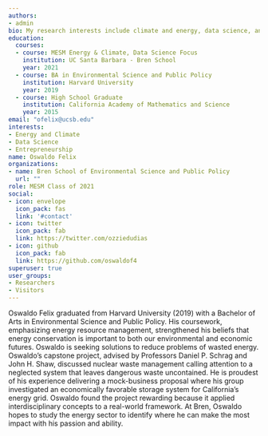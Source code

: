 ```yaml
---
authors:
- admin
bio: My research interests include climate and energy, data science, and entrepreneurship.
education:
  courses:
  - course: MESM Energy & Climate, Data Science Focus
    institution: UC Santa Barbara - Bren School
    year: 2021
  - course: BA in Environmental Science and Public Policy
    institution: Harvard University
    year: 2019
  - course: High School Graduate
    institution: California Academy of Mathematics and Science
    year: 2015
email: "ofelix@ucsb.edu"
interests:
- Energy and Climate
- Data Science
- Entrepreneurship
name: Oswaldo Felix
organizations:
- name: Bren School of Environmental Science and Public Policy
  url: ""
role: MESM Class of 2021
social:
- icon: envelope
  icon_pack: fas
  link: '#contact'
- icon: twitter
  icon_pack: fab
  link: https://twitter.com/ozziedudias
- icon: github
  icon_pack: fab
  link: https://github.com/oswaldof4
superuser: true
user_groups:
- Researchers
- Visitors
---
```


Oswaldo Felix graduated from Harvard University (2019) with a Bachelor of Arts in Environmental Science and Public Policy. His coursework, emphasizing energy resource management, strengthened his beliefs that energy conservation is important to both our environmental and economic futures. Oswaldo is seeking solutions to reduce problems of wasted energy. Oswaldo’s capstone project, advised by Professors Daniel P. Schrag and John H. Shaw, discussed nuclear waste management calling attention to a neglected system that leaves dangerous waste uncontained. He is proudest of his experience delivering a mock-business proposal where his group investigated an economically favorable storage system for California’s energy grid. Oswaldo found the project rewarding because it applied interdisciplinary concepts to a real-world framework. At Bren, Oswaldo hopes to study the energy sector to identify where he can make the most impact with his passion and ability. 